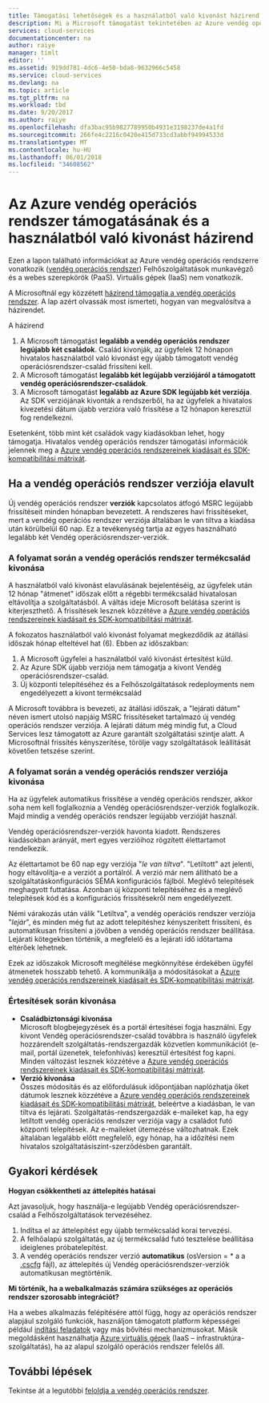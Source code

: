 ```yaml
---
title: Támogatási lehetőségek és a használatból való kivonást házirend útmutató az Azure vendég operációs rendszer |} Microsoft Docs
description: Mi a Microsoft támogatást tekintetében az Azure vendég operációs rendszeren felhőalapú szolgáltatás által használt információkat tartalmaz.
services: cloud-services
documentationcenter: na
author: raiye
manager: timlt
editor: ''
ms.assetid: 919dd781-4dc6-4e50-bda8-9632966c5458
ms.service: cloud-services
ms.devlang: na
ms.topic: article
ms.tgt_pltfrm: na
ms.workload: tbd
ms.date: 9/20/2017
ms.author: raiye
ms.openlocfilehash: dfa3bac95b9827789950b4931e3198237de4a1fd
ms.sourcegitcommit: 266fe4c2216c0420e415d733cd3abbf94994533d
ms.translationtype: MT
ms.contentlocale: hu-HU
ms.lasthandoff: 06/01/2018
ms.locfileid: "34608562"
---
```

# <a name="azure-guest-os-supportability-and-retirement-policy"></a>Az Azure vendég operációs rendszer támogatásának és a használatból való kivonást házirend
Ezen a lapon található információkat az Azure vendég operációs rendszerre vonatkozik ([vendég operációs rendszer](cloud-services-guestos-update-matrix.md)) Felhőszolgáltatások munkavégző és a webes szerepkörök (PaaS). Virtuális gépek (IaaS) nem vonatkozik.

A Microsoftnál egy közzétett [házirend támogatja a vendég operációs rendszer](http://support.microsoft.com/gp/azure-cloud-lifecycle-faq). A lap azért olvassák most ismerteti, hogyan van megvalósítva a házirendet.

A házirend

1. A Microsoft támogatást **legalább a vendég operációs rendszer legújabb két családok**. Család kivonják, az ügyfelek 12 hónapon hivatalos használatból való kivonást egy újabb támogatott vendég operációsrendszer-család frissíteni kell.
2. A Microsoft támogatást **legalább két legújabb verziójáról a támogatott vendég operációsrendszer-családok**.
3. A Microsoft támogatást **legalább az Azure SDK legújabb két verziója**. Az SDK verziójának kivonták a rendszerből, ha az ügyfelek a hivatalos kivezetési dátum újabb verzióra való frissítése a 12 hónapon keresztül fog rendelkezni.

Esetenként, több mint két családok vagy kiadásokban lehet, hogy támogatja. Hivatalos vendég operációs rendszer támogatási információk jelennek meg a [Azure vendég operációs rendszereinek kiadásait és SDK-kompatibilitási mátrixát](cloud-services-guestos-update-matrix.md).

## <a name="when-a-guest-os-version-is-retired"></a>Ha a vendég operációs rendszer verziója elavult
Új vendég operációs rendszer **verziók** kapcsolatos átfogó MSRC legújabb frissítéseit minden hónapban bevezetett. A rendszeres havi frissítéseket, mert a vendég operációs rendszer verziója általában le van tiltva a kiadása után körülbelül 60 nap. Ez a tevékenység tartja az egyes használható legalább két Vendég operációsrendszer-verziók.

### <a name="process-during-a-guest-os-family-retirement"></a>A folyamat során a vendég operációs rendszer termékcsalád kivonása
A használatból való kivonást elavulásának bejelentéséig, az ügyfelek után 12 hónap "átmenet" időszak előtt a régebbi termékcsalád hivatalosan eltávolítja a szolgáltatásból. A váltás ideje Microsoft belátása szerint is kiterjeszthető. A frissítések lesznek közzétéve a [Azure vendég operációs rendszereinek kiadásait és SDK-kompatibilitási mátrixát](cloud-services-guestos-update-matrix.md).

A fokozatos használatból való kivonást folyamat megkezdődik az átállási időszak hónap elteltével hat (6). Ebben az időszakban:

1. A Microsoft ügyfelei a használatból való kivonást értesítést küld.
2. Az Azure SDK újabb verziója nem támogatja a kivont Vendég operációsrendszer-család.
3. Új központi telepítéséhez és a Felhőszolgáltatások redeployments nem engedélyezett a kivont termékcsalád

A Microsoft továbbra is bevezeti, az átállási időszak, a "lejárati dátum" néven ismert utolsó napjáig MSRC frissítéseket tartalmazó új vendég operációs rendszer verziója. A lejárati dátum még mindig fut, a Cloud Services lesz támogatott az Azure garantált szolgáltatási szintje alatt. A Microsoftnál frissítés kényszerítése, törölje vagy szolgáltatások leállítását követően tetszése szerint.

### <a name="process-during-a-guest-os-version-retirement"></a>A folyamat során a vendég operációs rendszer verziója kivonása
Ha az ügyfelek automatikus frissítése a vendég operációs rendszer, akkor soha nem kell foglalkoznia a Vendég operációsrendszer-verziók foglalkozik. Majd mindig a vendég operációs rendszer legújabb verzióját használ.

Vendég operációsrendszer-verziók havonta kiadott. Rendszeres kiadásokban arányát, mert egyes verzióihoz rögzített élettartamot rendelkezik.

Az élettartamot be 60 nap egy verziója "*le van tiltva*". "Letiltott" azt jelenti, hogy eltávolítja-e a verziót a portálról. A verzió már nem állítható be a szolgáltatáskonfigurációs SÉMA konfigurációs fájlból. Meglévő telepítések meghagyott futtatása. Azonban új központi telepítéséhez és a meglévő telepítések kód és a konfigurációs frissítésekről nem engedélyezett.

Némi várakozás után válik "Letiltva", a vendég operációs rendszer verziója "*lejár*", és minden még fut az adott telepítéshez kényszerített frissíteni, és automatikusan frissíteni a jövőben a vendég operációs rendszer beállítása. Lejárati kötegekben történik, a megfelelő és a lejárati idő időtartama eltérőek lehetnek.

Ezek az időszakok Microsoft megítélése megkönnyítése érdekében ügyfél átmenetek hosszabb tehető. A kommunikálja a módosításokat a [Azure vendég operációs rendszereinek kiadásait és SDK-kompatibilitási mátrixát](cloud-services-guestos-update-matrix.md).

### <a name="notifications-during-retirement"></a>Értesítések során kivonása
* **Családbiztonsági kivonása** <br>Microsoft blogbejegyzések és a portál értesítései fogja használni. Egy kivont Vendég operációsrendszer-család továbbra is használó ügyfelek hozzárendelt szolgáltatás-rendszergazdák közvetlen kommunikációt (e-mail, portál üzenetek, telefonhívás) keresztül értesítést fog kapni. Minden változást lesznek közzétéve a [Azure vendég operációs rendszereinek kiadásait és SDK-kompatibilitási mátrixát](cloud-services-guestos-update-matrix.md).
* **Verzió kivonása** <br>Összes módosítás és az előfordulásuk időpontjában naplózhatja őket dátumok lesznek közzétéve a [Azure vendég operációs rendszereinek kiadásait és SDK-kompatibilitási mátrixát](cloud-services-guestos-update-matrix.md), beleértve a kiadásban, le van tiltva és lejárati. Szolgáltatás-rendszergazdák e-maileket kap, ha egy letiltott vendég operációs rendszer verziója vagy a családot futó központi telepítések. Az e-maileket ütemezése változhatnak. Ezek általában legalább előtt megfelelő, egy hónap, ha a időzítési nem hivatalos szolgáltatásiszint-szerződésben garantált.

## <a name="frequently-asked-questions"></a>Gyakori kérdések
**Hogyan csökkentheti az áttelepítés hatásai**

Azt javasoljuk, hogy használja-e legújabb Vendég operációsrendszer-család a Felhőszolgáltatások tervezéséhez.

1. Indítsa el az áttelepítést egy újabb termékcsalád korai tervezési.
2. A felhőalapú szolgáltatás, az új termékcsalád futó tesztelése beállítása ideiglenes próbatelepítést.
3. A vendég operációs rendszer verzió **automatikus** (osVersion = * a a [.cscfg](cloud-services-model-and-package.md#cscfg) fájl), az áttelepítés új Vendég operációsrendszer-verziók automatikusan megtörténik.

**Mi történik, ha a webalkalmazás számára szükséges az operációs rendszer szorosabb integrációt?**

Ha a webes alkalmazás felépítésére attól függ, hogy az operációs rendszer alapjául szolgáló funkciók, használjon támogatott platform képességei például [indítási feladatok](cloud-services-startup-tasks.md) vagy más bővítési mechanizmusokat. Másik megoldásként használhatja [Azure virtuális gépek](https://azure.microsoft.com/documentation/scenarios/virtual-machines/) (IaaS – infrastruktúra-szolgáltatás), ha az alapul szolgáló operációs rendszer felelős áll.

## <a name="next-steps"></a>További lépések
Tekintse át a legutóbbi [feloldja a vendég operációs rendszer](cloud-services-guestos-update-matrix.md).
